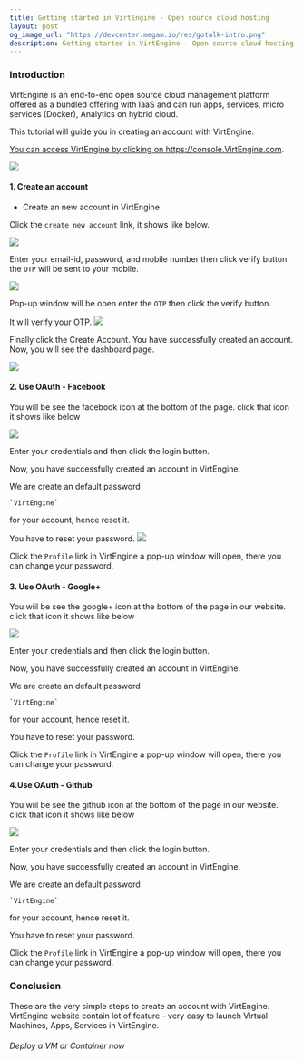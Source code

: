 ```yaml
---
title: Getting started in VirtEngine - Open source cloud hosting
layout: post
og_image_url: "https://devcenter.megam.io/res/gotalk-intro.png"
description: Getting started in VirtEngine - Open source cloud hosting
---
```


### Introduction

VirtEngine is an end-to-end open source cloud management platform offered as a bundled offering with IaaS and can run apps, services, micro services (Docker), Analytics on hybrid cloud.

This tutorial will guide you in creating an account with VirtEngine.

<a href="https://console.VirtEngine.com" target="_blank">
 


You can access VirtEngine by clicking on https://console.VirtEngine.com.

![](https://blog.virtengine.com/content/images/2016/05/s1-1.png)

#### 1. Create an account

* Create an new account in VirtEngine

Click the `create new account` link, it shows like below.

![](https://blog.virtengine.com/content/images/2016/05/s2.png)

Enter your email-id, password, and mobile number then click verify button the `OTP` will be sent to your mobile.

![](https://blog.virtengine.com/content/images/2016/05/s3.png)

Pop-up window will be open enter the `OTP` then click the verify button.

It will verify your OTP.
![](https://blog.virtengine.com/content/images/2016/05/s5.png)

Finally click the Create Account. You have successfully created an account. Now, you will see the dashboard page.

![](https://blog.virtengine.com/content/images/2016/05/s6.png)

#### 2. Use OAuth - Facebook

You will be see the facebook icon at the bottom of the page. click that icon it shows like below

![](https://blog.virtengine.com/content/images/2016/05/s1-1-1-1.png)

Enter your credentials and then click the login button.

Now, you have successfully created an account in VirtEngine.

We are create an default password

	`VirtEngine`

 for your account, hence reset it.

 You have to reset your password.
![](https://blog.virtengine.com/content/images/2016/05/profile.jpg)

Click the `Profile` link in VirtEngine a pop-up window will open, there you can change your password.

#### 3. Use OAuth - Google+

You wiil be see the google+ icon at the bottom of the page in our website. click that icon it shows like below

![](https://blog.virtengine.com/content/images/2016/05/signin.jpg)

Enter your credentials and then click the login button.

Now, you have successfully created an account in VirtEngine.

We are create an default password

	`VirtEngine`

 for your account, hence reset it.

 You have to reset your password.

 Click the `Profile` link in VirtEngine a pop-up window will open, there you can change your password.

#### 4.Use OAuth - Github

You wiil be see the github icon at the bottom of the page in our website. click that icon it shows like below

![](https://blog.virtengine.com/content/images/2016/05/s1-3.png)

Enter your credentials and then click the login button.

Now, you have successfully created an account in VirtEngine.

We are create an default password

	`VirtEngine`

 for your account, hence reset it.

 You have to reset your password.

 Click the `Profile` link in VirtEngine a pop-up window will open, there you can change your password.


### Conclusion

These are the very simple steps to create an account with VirtEngine. VirtEngine website contain lot of feature - very easy to launch Virtual Machines, Apps, Services in VirtEngine.

###### Deploy a VM or Container now

<a href="https://console.VirtEngine.com" target="_blank">
 

